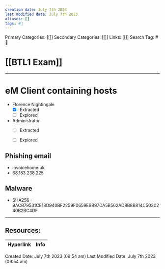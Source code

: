 ```yaml
---
creation date: July 7th 2023
last modified date: July 7th 2023
aliases: []
tags: #📖
---
```


Primary Categories: [[]] 
Secondary Categories: [[]] 
Links: [[]] 
Search Tag: #📖  

# [[BTL1 Exam]]  
---

# eM Client containing hosts
- Florence Nightingale
	- [x] Extracted
	- [ ] Explored
- Administrator 
	- [ ] Extracted
	- [ ] Explored


## Phishing email 
- invoicehome.uk
- 68.183.238.225

## Malware
- SHA256 - 9ACB79531CE18D940BF2259F0659E9B97DA5B562AD8B8B814C5030240B2BC4DF

























___

## Resources:

| Hyperlink | Info |
| --------- | ---- |


Created Date: July 7th 2023 (09:54 am) 
Last Modified Date: July 7th 2023 (09:54 am)
